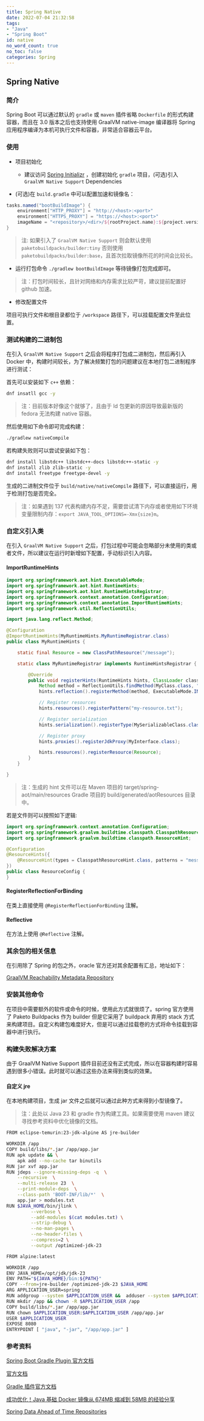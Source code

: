 ```yaml
---
title: Spring Native
date: 2022-07-04 21:32:58
tags:
- "Java"
- "Spring Boot"
id: native
no_word_count: true
no_toc: false
categories: Spring
---
```


## Spring Native

### 简介

Spring Boot 可以通过默认的 `gradle` 或 `maven` 插件省略 `Dockerfile` 的形式构建容器，而且在 3.0 版本之后也支持使用 GraalVM native-image 编译器将 Spring 应用程序编译为本机可执行文件和容器，非常适合容器云平台。

### 使用

- 项目初始化
  - 建议访问 [Spring Initializr](https://start.spring.io/) ，创建初始化 `gradle` 项目，(可选)引入 `GraalVM Native Support` Dependencies

- (可选)在 `build.gradle` 中可以配置加速和镜像名：

```groovy
tasks.named("bootBuildImage") {
    environment["HTTP_PROXY"] = "http://<host>:<port>"
    environment["HTTPS_PROXY"] = "https://<host>:<port>"
    imageName = "<repository>/<dir>/${rootProject.name}:${project.version}"
}
```

> 注: 如果引入了 `GraalVM Native Support` 则会默认使用 `paketobuildpacks/builder:tiny` 否则使用 `paketobuildpacks/builder:base`，且首次拉取镜像所花的时间会比较长。

- 运行打包命令 `./gradlew bootBuildImage` 等待镜像打包完成即可。

> 注：打包时间较长，且针对网络和内存需求比较严苛，建议提前配置好 github 加速。

- 修改配置文件

项目可执行文件和根目录都位于 `/workspace` 路径下，可以挂载配置文件至此位置。

### 测试构建的二进制包

在引入 `GraalVM Native Support` 之后会将程序打包成二进制包，然后再引入 Docker 中，构建时间较长，为了解决频繁打包的问题建议在本地打包二进制程序进行测试：

首先可以安装如下 `c++` 依赖：

```bash
dnf insatll gcc -y
```

> 注：目前版本好像这个就够了，且由于 ld 包更新的原因导致最新版的 fedora 无法构建 native 容器。


然后使用如下命令即可完成构建：

```bash
./gradlew nativeCompile
```

若构建失败则可以尝试安装如下包：

```bash
dnf install libstdc++ libstdc++-docs libstdc++-static -y
dnf install zlib zlib-static -y
dnf install freetype freetype-devel -y
```

生成的二进制文件位于 `build/native/nativeCompile` 路径下，可以直接运行，用于检测打包是否完全。

> 注：如果遇到 137 代表构建内存不足，需要尝试清下内存或者使用如下环境变量限制内存：`export JAVA_TOOL_OPTIONS=-Xmx{size}m`。

### 自定义引入类

在引入 `GraalVM Native Support` 之后，打包过程中可能会忽略部分未使用的类或者文件，所以建议在运行时新增如下配置，手动标识引入内容。

#### ImportRuntimeHints

```java
import org.springframework.aot.hint.ExecutableMode;
import org.springframework.aot.hint.RuntimeHints;
import org.springframework.aot.hint.RuntimeHintsRegistrar;
import org.springframework.context.annotation.Configuration;
import org.springframework.context.annotation.ImportRuntimeHints;
import org.springframework.util.ReflectionUtils;

import java.lang.reflect.Method;

@Configuration
@ImportRuntimeHints(MyRuntimeHints.MyRuntimeRegistrar.class)
public class MyRuntimeHints {

    static final Resource = new ClassPathResource("/message");

    static class MyRuntimeRegistrar implements RuntimeHintsRegistrar {

        @Override
        public void registerHints(RuntimeHints hints, ClassLoader classLoader) {
            Method method = ReflectionUtils.findMethod(MyClass.class, "sayHello", String.class);
            hints.reflection().registerMethod(method, ExecutableMode.INVOKE);

            // Register resources
            hints.resources().registerPattern("my-resource.txt");

            // Register serialization
            hints.serialization().registerType(MySerializableClass.class);

            // Register proxy
            hints.proxies().registerJdkProxy(MyInterface.class);

            hints.resources().registerResource(Resource);
        }
    }

}
```

> 注：生成的 hint 文件可以在 Maven 项目的 target/spring-aot/main/resources Gradle 项目的 build/generated/aotResources 目录中。

若是文件则可以按照如下逻辑:

```java
import org.springframework.context.annotation.Configuration;
import org.springframework.graalvm.buildtime.classpath.ClasspathResourceHint;
import org.springframework.graalvm.buildtime.classpath.ResourceHint;

@Configuration
@ResourceHints({
    @ResourceHint(types = ClasspathResourceHint.class, patterns = "message")
})
public class ResourceConfig {
}
```

#### RegisterReflectionForBinding

在类上直接使用 `@RegisterReflectionForBinding` 注解。

#### Reflective

在方法上使用 `@Reflective` 注解。

### 其余包的相关信息

在引用除了 Spring 的包之外，oracle 官方还对其余配置有汇总，地址如下：

[GraalVM Reachability Metadata Repository](https://github.com/oracle/graalvm-reachability-metadata)

### 安装其他命令

在项目中需要额外的软件或命令的时候，使用此方式就很烦了。spring 官方使用了 Paketo Buildpacks 作为 builder 但是它采用了 buildpack 弃用的 stack 方式来构建项目。自定义构建包难度好大，但是可以通过挂载卷的方式将命令挂载到容器中进行执行。

### 构建失败解决方案

由于 GraalVM Native Support 插件目前还没有正式完成，所以在容器构建时容易遇到很多小错误。此时就可以通过这些办法来得到类似的效果。

#### 自定义 jre

在本地构建项目，生成 jar 文件之后就可以通过此种方式来得到小型镜像了。

> 注：此处以 Java 23 和 gradle 作为构建工具。如果需要使用 maven 建议寻找参考资料中优化镜像的文档。

```bash
FROM eclipse-temurin:23-jdk-alpine AS jre-builder

WORKDIR /app
COPY build/libs/*.jar /app/app.jar
RUN apk update && \
    apk add --no-cache tar binutils
RUN jar xvf app.jar
RUN jdeps --ignore-missing-deps -q  \
    --recursive  \
    --multi-release 23  \
    --print-module-deps  \
    --class-path 'BOOT-INF/lib/*'  \
    app.jar > modules.txt
RUN $JAVA_HOME/bin/jlink \
         --verbose \
         --add-modules $(cat modules.txt) \
         --strip-debug \
         --no-man-pages \
         --no-header-files \
         --compress=2 \
         --output /optimized-jdk-23

FROM alpine:latest

WORKDIR /app
ENV JAVA_HOME=/opt/jdk/jdk-23
ENV PATH="${JAVA_HOME}/bin:${PATH}"
COPY --from=jre-builder /optimized-jdk-23 $JAVA_HOME
ARG APPLICATION_USER=spring
RUN addgroup --system $APPLICATION_USER &&  adduser --system $APPLICATION_USER --ingroup $APPLICATION_USER
RUN mkdir /app && chown -R $APPLICATION_USER /app
COPY build/libs/*.jar /app/app.jar
RUN chown $APPLICATION_USER:$APPLICATION_USER /app/app.jar
USER $APPLICATION_USER
EXPOSE 8080
ENTRYPOINT [ "java", "-jar", "/app/app.jar" ]
```

### 参考资料

[Spring Boot Gradle Plugin 官方文档](https://docs.spring.io/spring-boot/docs/current/gradle-plugin/reference/htmlsingle/)

[官方文档](https://docs.spring.io/spring-boot/docs/current/reference/html/native-image.html)

[Gradle 插件官方文档](https://graalvm.github.io/native-build-tools/latest/gradle-plugin.html)

[成功优化！Java 基础 Docker 镜像从 674MB 缩减到 58MB 的经验分享](https://mp.weixin.qq.com/s/3Tzc4QyC8_5wiWqA73htQw)

[Spring Data Ahead of Time Repositories](https://spring.io/blog/2025/05/22/spring-data-ahead-of-time-repositories)